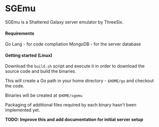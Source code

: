 # SGEmu

SGEmu is a Shattered Galaxy server emulator by ThreeSix.

#### Requirements

Go Lang - for code compliation
MongoDB - for the server database

#### Getting started (Linux)

Download the `build.sh` script and execute it in order to download the source code and build the binaries.

This will create a Go path in your home directory - `$HOME/go` and checkout the code.

Binaries will be created at `$HOME/sgemu`

Packaging of additional files required by each binary hasn't been implemented yet.

**TODO: Improve this and add documentation for initial server setup**



